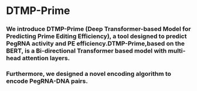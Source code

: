 # DTMP-Prime
### We introduce DTMP-Prime (Deep Transformer-based Model for Predicting Prime Editing Efficiency), a tool designed to predict PegRNA activity and PE efficiency.DTMP-Prime,based on the BERT, is a Bi-directional Transformer based model with multi-head attention layers.
### Furthermore, we designed a novel encoding algorithm to encode PegRNA-DNA pairs.
